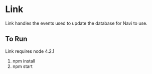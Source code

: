 # Link

Link handles the events used to update the database for Navi to use.

## To Run
Link requires node 4.2.1
1. npm install
2. npm start
